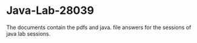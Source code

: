 # Java-Lab-28039
The documents contain the pdfs and java. file answers for the sessions of java lab sessions.
